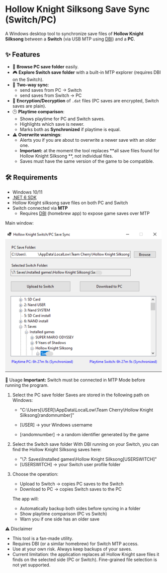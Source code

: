# Hollow Knight Silksong Save Sync (Switch/PC)

A Windows desktop tool to synchronize save files of **Hollow Knight Silksong**  between a **Switch** (via USB MTP using [DBI](https://github.com/rashevskyv/dbi)) and a **PC**.

## ✨ Features
- 📂 **Browse PC save folder** easily.
- 🎮 **Explore Switch save folder** with a built-in MTP explorer (requires DBI on the Switch).
- 🔄 **Two-way sync**:
  - send saves from PC → Switch
  - send saves from Switch → PC
- 🔐 **Encryption/Decryption** of `.dat` files (PC saves are encrypted, Switch saves are plain).
- 🕒 **Playtime comparison**:
  - Shows playtime for PC and Switch saves.
  - Highlights which save is newer.
  - Marks both as **Synchronized** if playtime is equal.
- ⚠️ **Overwrite warnings**:
  - Alerts you if you are about to overwrite a newer save with an older one.
  - **Important:** at the moment the tool replaces **all save files found for Hollow Knight Silksong **, not individual files.
  - Saves must have the same version of the game to be compatible.

## 🛠️ Requirements
- Windows 10/11
- [.NET 6 SDK](https://dotnet.microsoft.com/en-us/download/dotnet/6.0)
- Hollow Knight silksong save files on both PC and Switch
- Switch connected via **MTP**
  - Requires [DBI](https://github.com/rashevskyv/dbi) (homebrew app) to expose game saves over MTP

Main window:

![Main Window](docs/mainwindow.png)


📖 Usage
**Important:** Switch must be connected in MTP Mode before running the program.

1. Select the PC save folder
  Saves are stored in the following path on Windows:
    - "C:\Users\[USER]\AppData\LocalLow\Team Cherry\Hollow Knight Silksong\[randomnumber]"

    - [USER] → your Windows username
    - [randomnumber] → a random identifier generated by the game
2. Select the Switch save folder
    With DBI running on your Switch, you can find the Hollow Knight Silksong saves here:
    - "\7: Saves\Installed games\Hollow Knight Silksong\[USERSWITCH]"
    - [USERSWITCH] → your Switch user profile folder

3. Choose the operation:
    - Upload to Switch → copies PC saves to the Switch
    - Download to PC → copies Switch saves to the PC

    The app will:
    - Automatically backup both sides before syncing in a folder
    - Show playtime comparison (PC vs Switch)
    - Warn you if one side has an older save


⚠️ Disclaimer
- This tool is a fan-made utility.
- Requires DBI (or a similar homebrew) for Switch MTP access.
- Use at your own risk. Always keep backups of your saves.
- Current limitation: the application replaces all Hollow Knight save files it finds on the selected side (PC or Switch). Fine-grained file selection is not yet supported.